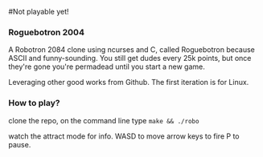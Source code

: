 #Not playable yet!


### Roguebotron 2004
A Robotron 2084 clone using ncurses and C, called Roguebotron because ASCII and funny-sounding. You still get dudes every 25k points, but once they're gone you're permadead until you start a new game.

Leveraging other good works from Github. The first iteration is for Linux.


### How to play?
clone the repo,
on the command line type `make && ./robo`


watch the attract mode for info.
WASD to move
arrow keys to fire
P to pause.